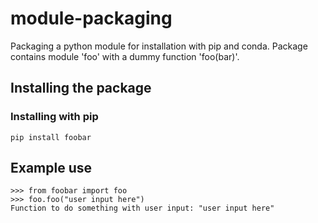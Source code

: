 # module-packaging
Packaging a python module for installation with pip and conda.
Package contains module 'foo' with a dummy function 'foo(bar)'.

## Installing the package
### Installing with pip
`pip install foobar`

## Example use
```
>>> from foobar import foo
>>> foo.foo("user input here")
Function to do something with user input: "user input here"
```
